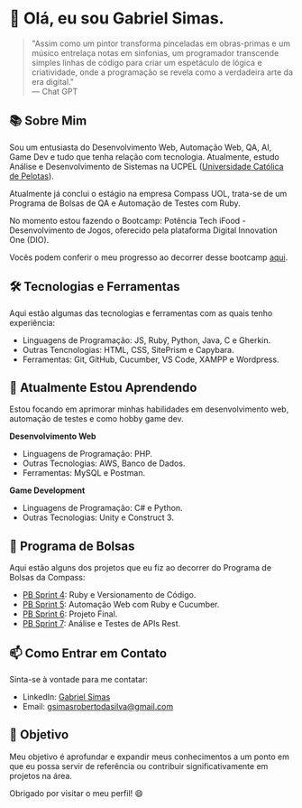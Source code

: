 <!-- Gabriel Simas -->
# 👋 Olá, eu sou Gabriel Simas.

> "Assim como um pintor transforma pinceladas em obras-primas e um músico entrelaça notas em sinfonias, um programador transcende simples linhas de código para criar um espetáculo de lógica e criatividade, onde a programação se revela como a verdadeira arte da era digital."  
> — Chat GPT

## 📚 Sobre Mim

Sou um entusiasta do Desenvolvimento Web, Automação Web, QA, AI, Game Dev e tudo que tenha relação com tecnologia. Atualmente, estudo Análise e Desenvolvimento de Sistemas na UCPEL ([Universidade Católica de Pelotas](https://ucpel.edu.br/)).

Atualmente já conclui o estágio na empresa Compass UOL, trata-se de um Programa de Bolsas de QA e Automação de Testes com Ruby.

No momento estou fazendo o Bootcamp: Potência Tech iFood - Desenvolvimento de Jogos, oferecido pela plataforma Digital Innovation One (DIO).

Vocês podem conferir o meu progresso ao decorrer desse bootcamp [aqui](https://github.com/Gabriel-Simas/bootcamp-potencia-tech-ifood-desenvolvimento-de-jogos).

## 🛠️ Tecnologias e Ferramentas

Aqui estão algumas das tecnologias e ferramentas com as quais tenho experiência:

- Linguagens de Programação: JS, Ruby, Python, Java, C e Gherkin.
- Outras Tencnologias: HTML, CSS, SitePrism e Capybara.
- Ferramentas: Git, GitHub, Cucumber, VS Code, XAMPP e Wordpress.

## 🌱 Atualmente Estou Aprendendo

Estou focando em aprimorar minhas habilidades em desenvolvimento web, automação de testes e como hobby game dev.

**Desenvolvimento Web**
- Linguagens de Programação: PHP.
- Outras Tecnologias: AWS, Banco de Dados.
- Ferramentas: MySQL e Postman.

**Game Development**
- Linguagens de Programação: C# e Python.
- Outras Tecnologias: Unity e Construct 3.

## 💼 Programa de Bolsas

Aqui estão alguns dos projetos que eu fiz ao decorrer do Programa de Bolsas da Compass:

- [PB Sprint 4](https://github.com/Gabriel-Simas/RealityStone_-Gabriel_Roberto-_Compass): Ruby e Versionamento de Código.
- [PB Sprint 5](https://github.com/Gabriel-Simas/PB_Sprint-5_-Gabriel_Roberto-_Compass): Automação Web com Ruby e Cucumber.
- [PB Sprint 6](https://github.com/Gabriel-Simas/PB_Sprint-6_-Gabriel_Roberto-_Compass): Projeto Final.
- [PB Sprint 7](https://github.com/Gabriel-Simas/PB-Sprint-7_-Gabriel-Roberto-_Compass): Análise e Testes de APIs Rest.

## 📫 Como Entrar em Contato

Sinta-se à vontade para me contatar:

- LinkedIn: [Gabriel Simas](https://www.linkedin.com/in/gabriel-simas-roberto-da-silva-865430266/)
- Email: gsimasrobertodasilva@gmail.com

## 🎯 Objetivo

Meu objetivo é aprofundar e expandir meus conhecimentos a um ponto em que eu possa servir de referência ou contribuir significativamente em projetos na área.

Obrigado por visitar o meu perfil! 😄
